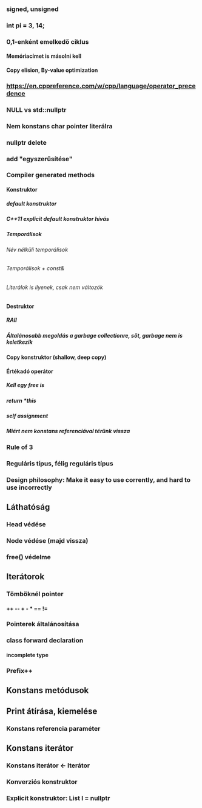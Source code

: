 
### signed, unsigned
### int pi = 3, 14;
### 0,1-enként emelkedő ciklus
#### Memóriacímet is másolni kell
#### Copy elision, By-value optimization
### https://en.cppreference.com/w/cpp/language/operator_precedence
### NULL vs std::nullptr
### Nem konstans char pointer literálra
### nullptr delete
### add "egyszerűsítése"


### Compiler generated methods
#### Konstruktor
##### default konstruktor
##### C++11 explicit default konstruktor hívás

##### Temporálisok
###### Név nélküli temporálisok
###### Temporálisok + const&
###### Literálok is ilyenek, csak nem változók

#### Destruktor
##### RAII
##### Általánosabb megoldás a garbage collectionre, sőt, garbage nem is keletkezik

#### Copy konstruktor (shallow, deep copy)
#### Értékadó operátor
##### Kell egy free is
##### return *this
##### self assignment
##### Miért nem konstans referenciával térünk vissza

### Rule of 3
### Reguláris típus, félig reguláris típus
### Design philosophy: Make it easy to use corrently, and hard to use incorrectly

## Láthatóság
### Head védése
### Node védése (majd vissza)
### free() védelme

## Iterátorok
### Tömböknél pointer
#### ++ -- + - * == !=
### Pointerek általánosítása
### class forward declaration
#### incomplete type
### Prefix++

## Konstans metódusok

## Print átírása, kiemelése
### Konstans referencia paraméter

## Konstans iterátor
### Konstans iterátor <- Iterátor
### Konverziós konstruktor
### Explicit konstruktor: List l = nullptr


